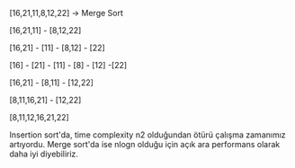 [16,21,11,8,12,22] -> Merge Sort 

[16,21,11] - [8,12,22]

[16,21] - [11] - [8,12] - [22]

[16] - [21] - [11] - [8] - [12] -[22] 

[16,21] - [8,11] - [12,22]

[8,11,16,21] - [12,22]

[8,11,12,16,21,22] 

Insertion sort'da, time complexity n2 olduğundan ötürü çalışma zamanımız artıyordu. Merge sort'da ise nlogn olduğu için açık ara performans olarak daha iyi diyebiliriz.

